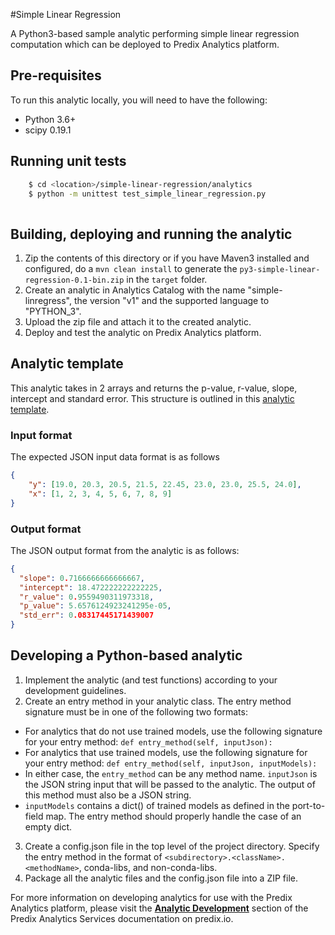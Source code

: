 

#Simple Linear Regression


A Python3-based sample analytic performing simple linear regression computation which can be deployed to Predix Analytics platform.
## Pre-requisites

To run this analytic locally, you will need to have the following:

- Python 3.6+
- scipy 0.19.1

## Running unit tests

```bash
    $ cd <location>/simple-linear-regression/analytics
    $ python -m unittest test_simple_linear_regression.py
    
```

## Building, deploying and running the analytic

1. Zip the contents of this directory or if you have Maven3 installed and configured, do a `mvn clean install` to generate the `py3-simple-linear-regression-0.1-bin.zip` in the `target` folder.
2. Create an analytic in Analytics Catalog with the name "simple-linregress", the version "v1" and the supported language to "PYTHON_3".
3. Upload the zip file and attach it to the created analytic.
4. Deploy and test the analytic on Predix Analytics platform.

## Analytic template
This analytic takes in 2 arrays and returns the p-value, r-value, slope, intercept and standard error. This structure is outlined in this [analytic template](simple_linear_regression_template.json).

### Input format

The expected JSON input data format is as follows

```json
{ 
    "y": [19.0, 20.3, 20.5, 21.5, 22.45, 23.0, 23.0, 25.5, 24.0],
    "x": [1, 2, 3, 4, 5, 6, 7, 8, 9]
}
```

### Output format
The JSON output format from the analytic is as follows:

```json
{
  "slope": 0.7166666666666667,
  "intercept": 18.472222222222225,
  "r_value": 0.9559490311973318,
  "p_value": 5.6576124923241295e-05,
  "std_err": 0.08317445171439007
}
```

## Developing a Python-based analytic

1. Implement the analytic (and test functions) according to your development guidelines.
2. Create an entry method in your analytic class. The entry method signature must be in one of the following two formats:
 * For analytics that do not use trained models, use the following signature for your entry method:
  `def entry_method(self, inputJson):`
 * For analytics that use trained models, use the following signature for your entry method:
  `def entry_method(self, inputJson, inputModels):`
 * In either case, the `entry_method` can be any method name. `inputJson` is the JSON string input that will be passed to the analytic. The output of this method must also be a JSON string.
 * `inputModels` contains a dict() of trained models as defined in the port-to-field map. The entry method should properly handle the case of an empty dict.
3. Create a config.json file in the top level of the project directory. Specify the entry method in the format of `<subdirectory>.<className>.<methodName>`, conda-libs, and non-conda-libs.
4. Package all the analytic files and the config.json file into a ZIP file.

For more information on developing analytics for use with the Predix Analytics platform, please visit the **[Analytic Development](https://docs.predix.io/en-US/content/service/analytics_services/analytics_framework/analytic-development)** section of the Predix Analytics Services documentation on predix.io. 


